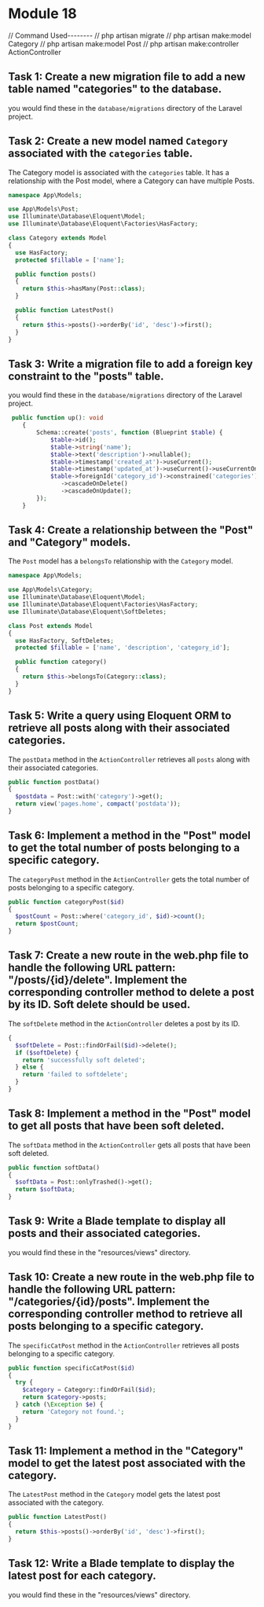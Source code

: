 # Module 18

// Command Used--------
// php artisan migrate
// php artisan make:model Category
// php artisan make:model Post
// php artisan make:controller ActionController

## Task 1: Create a new migration file to add a new table named "categories" to the database.

you would find these in the `database/migrations` directory of the Laravel project.

## Task 2: Create a new model named `Category` associated with the `categories` table.

The Category model is associated with the `categories` table. It has a relationship with the Post model, where a Category can have multiple Posts.

```PHP
namespace App\Models;

use App\Models\Post;
use Illuminate\Database\Eloquent\Model;
use Illuminate\Database\Eloquent\Factories\HasFactory;

class Category extends Model
{
  use HasFactory;
  protected $fillable = ['name'];

  public function posts()
  {
    return $this->hasMany(Post::class);
  }

  public function LatestPost()
  {
    return $this->posts()->orderBy('id', 'desc')->first();
  }
}

```

## Task 3: Write a migration file to add a foreign key constraint to the "posts" table.

you would find these in the `database/migrations` directory of the Laravel project.

```PHP
 public function up(): void
    {
        Schema::create('posts', function (Blueprint $table) {
            $table->id();
            $table->string('name');
            $table->text('description')->nullable();
            $table->timestamp('created_at')->useCurrent();
            $table->timestamp('updated_at')->useCurrent()->useCurrentOnUpdate();
            $table->foreignId('category_id')->constrained('categories')
               ->cascadeOnDelete()
               ->cascadeOnUpdate();
        });
    }

```

## Task 4: Create a relationship between the "Post" and "Category" models.

The `Post` model has a `belongsTo` relationship with the `Category` model.

```PHP
namespace App\Models;

use App\Models\Category;
use Illuminate\Database\Eloquent\Model;
use Illuminate\Database\Eloquent\Factories\HasFactory;
use Illuminate\Database\Eloquent\SoftDeletes;

class Post extends Model
{
  use HasFactory, SoftDeletes;
  protected $fillable = ['name', 'description', 'category_id'];

  public function category()
  {
    return $this->belongsTo(Category::class);
  }
}
```

## Task 5: Write a query using Eloquent ORM to retrieve all posts along with their associated categories.

The `postData` method in the `ActionController` retrieves all `posts` along with their associated categories.

```PHP
public function postData()
{
  $postdata = Post::with('category')->get();
  return view('pages.home', compact('postdata'));
}
```

## Task 6: Implement a method in the "Post" model to get the total number of posts belonging to a specific category.

The `categoryPost` method in the `ActionController` gets the total number of posts belonging to a specific category.

```PHP
public function categoryPost($id)
{
  $postCount = Post::where('category_id', $id)->count();
  return $postCount;
}
```

## Task 7: Create a new route in the web.php file to handle the following URL pattern: "/posts/{id}/delete". Implement the corresponding controller method to delete a post by its ID. Soft delete should be used.

The `softDelete` method in the `ActionController` deletes a post by its ID.

```PHP public function softDelete($id)
{
  $softDelete = Post::findOrFail($id)->delete();
  if ($softDelete) {
    return 'successfully soft deleted';
  } else {
    return 'failed to softdelete';
  }
}
```

## Task 8: Implement a method in the "Post" model to get all posts that have been soft deleted.

The `softData` method in the `ActionController` gets all posts that have been soft deleted.

```PHP
public function softData()
{
  $softData = Post::onlyTrashed()->get();
  return $softData;
}
```

## Task 9: Write a Blade template to display all posts and their associated categories.

you would find these in the "resources/views" directory.

## Task 10: Create a new route in the web.php file to handle the following URL pattern: "/categories/{id}/posts". Implement the corresponding controller method to retrieve all posts belonging to a specific category.

The `specificCatPost` method in the `ActionController` retrieves all posts belonging to a specific category.

```PHP
public function specificCatPost($id)
{
  try {
    $category = Category::findOrFail($id);
    return $category->posts;
  } catch (\Exception $e) {
    return 'Category not found.';
  }
}
```

## Task 11: Implement a method in the "Category" model to get the latest post associated with the category.

The `LatestPost` method in the `Category` model gets the latest post associated with the category.

```PHP
public function LatestPost()
{
  return $this->posts()->orderBy('id', 'desc')->first();
}
```

## Task 12: Write a Blade template to display the latest post for each category.

you would find these in the "resources/views" directory.

